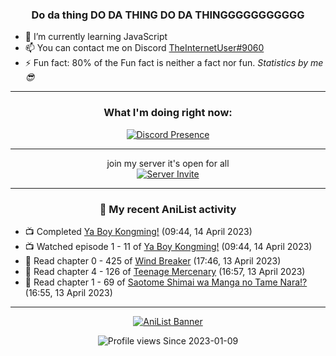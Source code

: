 <div align="center">

### Do da thing DO DA THING DO DA THINGGGGGGGGGGG
</div>

- 🌱 I’m currently learning JavaScript
- 📫 You can contact me on Discord [TheInternetUser#9060](https://discord.com/users/534117072796385300)
- ⚡ Fun fact: 80% of the Fun fact is neither a fact nor fun. _Statistics by me 😎_
<hr>

<div align="center">

### What I'm doing right now:
[![Discord Presence](https://lanyard.cnrad.dev/api/534117072796385300)](https://discord.com/users/534117072796385300)
<hr>

join my server it's open for all <br>
[![Server Invite](https://invidget.switchblade.xyz/bfYgVHxrSs)](https://discord.gg/bfYgVHxrSs)

<hr>
  
### 🌸 My recent AniList activity

</div>

<!-- ANILIST_ACTIVITY:start -->

-   📺 Completed [Ya Boy Kongming!](https://anilist.co/anime/141774) (09:44, 14 April 2023)
-   📺 Watched episode 1 - 11 of [Ya Boy Kongming!](https://anilist.co/anime/141774) (09:44, 14 April 2023)
-   📖 Read chapter 0 - 425 of [Wind Breaker](https://anilist.co/manga/86099) (17:46, 13 April 2023)
-   📖 Read chapter 4 - 126 of [Teenage Mercenary](https://anilist.co/manga/126297) (16:57, 13 April 2023)
-   📖 Read chapter 1 - 69 of [Saotome Shimai wa Manga no Tame Nara!?](https://anilist.co/manga/103621) (16:55, 13 April 2023)

<!-- ANILIST_ACTIVITY:end -->
<hr>

<div align="center">

[![AniList Banner](https://img.anili.st/User/929966)](https://anilist.co/user/TheInternetUser)

![Profile views](https://gpvc.arturio.dev/TheInternetUse7) Since 2023-01-09

</div>
